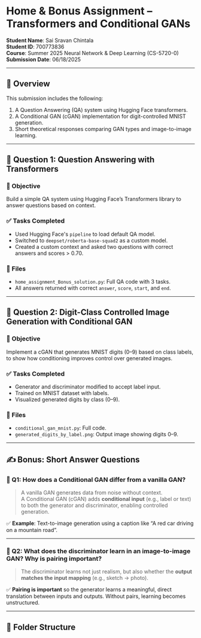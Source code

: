 # Home & Bonus Assignment – Transformers and Conditional GANs

**Student Name**: Sai Sravan Chintala  
**Student ID**: 700773836  
**Course**: Summer 2025 Neural Network & Deep Learning (CS-5720-0) 
**Submission Date**: 06/18/2025

---

## 📌 Overview

This submission includes the following:
1. A Question Answering (QA) system using Hugging Face transformers.
2. A Conditional GAN (cGAN) implementation for digit-controlled MNIST generation.
3. Short theoretical responses comparing GAN types and image-to-image learning.

---

## 🧠 Question 1: Question Answering with Transformers

### 🎯 Objective

Build a simple QA system using Hugging Face’s Transformers library to answer questions based on context.

### ✅ Tasks Completed

- Used Hugging Face's `pipeline` to load default QA model.
- Switched to `deepset/roberta-base-squad2` as a custom model.
- Created a custom context and asked two questions with correct answers and scores > 0.70.

### 📎 Files

- `home_assignment_Bonus_solution.py`: Full QA code with 3 tasks.
- All answers returned with correct `answer`, `score`, `start`, and `end`.

---

## 🤖 Question 2: Digit-Class Controlled Image Generation with Conditional GAN

### 🎯 Objective

Implement a cGAN that generates MNIST digits (0–9) based on class labels, to show how conditioning improves control over generated images.

### ✅ Tasks Completed

- Generator and discriminator modified to accept label input.
- Trained on MNIST dataset with labels.
- Visualized generated digits by class (0–9).

### 📎 Files

- `conditional_gan_mnist.py`: Full code.
- `generated_digits_by_label.png`: Output image showing digits 0–9.

---

## ✍️ Bonus: Short Answer Questions

### 🔹 Q1: How does a Conditional GAN differ from a vanilla GAN?

> A vanilla GAN generates data from noise without context.  
> A Conditional GAN (cGAN) adds **conditional input** (e.g., label or text) to both the generator and discriminator, enabling controlled generation.

✅ **Example**: Text-to-image generation using a caption like “A red car driving on a mountain road”.

---

### 🔹 Q2: What does the discriminator learn in an image-to-image GAN? Why is pairing important?

> The discriminator learns not just realism, but also whether the **output matches the input mapping** (e.g., sketch → photo).

✅ **Pairing is important** so the generator learns a meaningful, direct translation between inputs and outputs. Without pairs, learning becomes unstructured.

---

## 💾 Folder Structure

